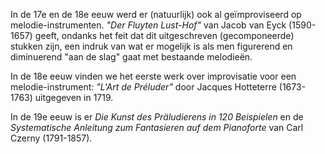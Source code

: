 In de 17e en de 18e eeuw werd er (natuurlijk) ook al geïmproviseerd op melodie-instrumenten.
*"Der Fluyten Lust-Hof"* van Jacob van Eyck (1590-1657) geeft, ondanks het feit dat dit uitgeschreven (gecomponeerde) stukken zijn, een indruk van wat er mogelijk is als men figurerend en diminuerend "aan de slag" gaat met bestaande melodieën.

In de 18e eeuw vinden we het eerste werk over improvisatie voor een melodie-instrument: *"L'Art de Préluder"* door Jacques Hotteterre (1673-1763) uitgegeven in 1719.

In de 19e eeuw is er *Die Kunst des Präludierens in 120 Beispielen* en de *Systematische Anleitung zum Fantasieren auf dem Pianoforte* van Carl Czerny (1791-1857).




